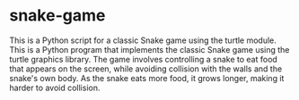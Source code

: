 # snake-game
This is a Python script for a classic Snake game using the turtle module.
This is a Python program that implements the classic Snake game using the turtle graphics library. The game involves controlling a snake to eat food that appears on the screen, while avoiding collision with the walls and the snake's own body. As the snake eats more food, it grows longer, making it harder to avoid collision.
